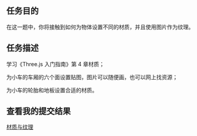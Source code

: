 ## 任务目的

在这一题中，你将接触到如何为物体设置不同的材质，并且使用图片作为纹理。

## 任务描述

学习《Three.js 入门指南》第 4 章材质；

为小车的车厢的六个面设置贴图，图片可以随便画，也可以网上找资源；

为小车的轮胎和地板设置合适的材质。

## 查看我的提交结果

[材质与纹理](https://songjinzhong.github.io/Three.js/%E6%9D%90%E8%B4%A8%E4%B8%8E%E7%BA%B9%E7%90%86/index.html)